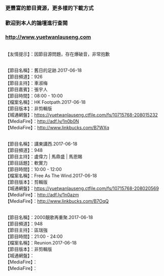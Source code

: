 ### 更豐富的節目資源，更多樣的下載方式
### 歡迎到本人的論壇進行查閱
### http://www.yuetwanlauseng.com

<br>【友情提示】：因節目源問題，存在爆破音，非常抱歉

<br>【節目名稱】：舊日的足跡.2017-06-18
<br>【節目頻道】：926
<br>【節目主持】：車淑梅
<br>【節目嘉賓】：張宇人
<br>【節目時間】：08:00 - 10:00
<br>【檔案名稱】：HK Footpath.2017-06-18
<br>【節目版本】：非剪輯版
<br>【城通網盤】：https://yuetwanlauseng.ctfile.com/fs/10715768-208015232
<br>【MediaFire】：http://adf.ly/1n0b0N
<br>【MediaFire】：http://www.linkbucks.com/B7WXq

<br>【節目名稱】：講東講西.2017-06-18
<br>【節目頻道】：948
<br>【節目主持】：盧偉力 | 馬鼎盛 | 馬恩賜
<br>【節目話題】：軟實力
<br>【節目時間】：10:00 - 12:00
<br>【檔案名稱】：Free As The Wind.2017-06-18
<br>【節目版本】：剪輯版
<br>【城通網盤】：https://yuetwanlauseng.ctfile.com/fs/10715768-208020569
<br>【MediaFire】：http://adf.ly/1n0azm
<br>【MediaFire】：http://www.linkbucks.com/B7OqQ

<br>【節目名稱】：2000靚歌再重聚.2017-06-18
<br>【節目頻道】：948
<br>【節目主持】：區瑞強
<br>【節目時間】：21:00 - 24:00
<br>【檔案名稱】：Reunion.2017-06-18
<br>【節目版本】：非剪輯版
<br>【城通網盤】：
<br>【MediaFire】：
<br>【MediaFire】：

